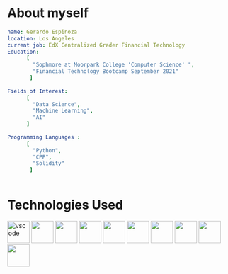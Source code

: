 
# About myself

```yaml
name: Gerardo Espinoza
location: Los Angeles
current job: EdX Centralized Grader Financial Technology
Education:
      [ 
        "Sophmore at Moorpark College 'Computer Science' ",
        "Financial Technology Bootcamp September 2021"
       ]
        
Fields of Interest:
      [
        "Data Science",
        "Machine Learning",
        "AI"        
      ]
      
Programming Languages :
      [
        "Python",
        "CPP",
        "Solidity"
       ]
   
```

# Technologies Used
<p align="left">
<img src="https://cdn.jsdelivr.net/gh/devicons/devicon/icons/python/python-original-wordmark.svg"alt="vscode" width="50" height="50"/ />   
<img src="https://cdn.jsdelivr.net/gh/devicons/devicon/icons/pandas/pandas-original-wordmark.svg" width="50" height="50" />
<img src="https://cdn.jsdelivr.net/gh/devicons/devicon/icons/solidity/solidity-plain.svg" width="50" height="50"/>
<img src="https://cdn.jsdelivr.net/gh/devicons/devicon/icons/anaconda/anaconda-original-wordmark.svg"width="50" height="50" />
<img src="https://cdn.jsdelivr.net/gh/devicons/devicon/icons/visualstudio/visualstudio-plain.svg" width="50" height="50" />
<img src="https://cdn.jsdelivr.net/gh/devicons/devicon/icons/tensorflow/tensorflow-original.svg" width="50" height="50" />
<img src="https://cdn.jsdelivr.net/gh/devicons/devicon/icons/slack/slack-original.svg"  width="50" height="50"/>
<img src="https://cdn.jsdelivr.net/gh/devicons/devicon/icons/numpy/numpy-original-wordmark.svg" width="50" height="50"/>
<img src="https://cdn.jsdelivr.net/gh/devicons/devicon/icons/jupyter/jupyter-original-wordmark.svg" width="50" height="50"/>
<img src="https://cdn.jsdelivr.net/gh/devicons/devicon/icons/cplusplus/cplusplus-original.svg" width="50" height="50"/>
          
          
          
          
          
              

 
          
</p>
